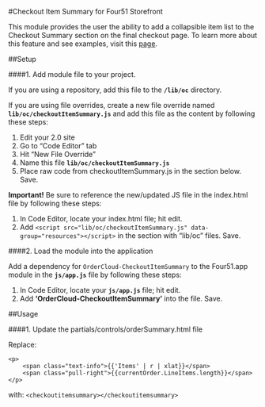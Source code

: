 #Checkout Item Summary for Four51 Storefront

This module provides the user the ability to add a collapsible item list to the Checkout Summary section on the final checkout page. 
To learn more about this feature and see examples, visit this [page](https://volition.four51ordercloud.com/store/product/CheckoutItemSummary).

##Setup

####1. Add module file to your project.

If you are using a repository, add this file to the **`/lib/oc`** directory.

If you are using file overrides, create a new file override named **`lib/oc/checkoutItemSummary.js`** and add this file as the content by following these steps:

1. Edit your 2.0 site
2. Go to “Code Editor” tab
3. Hit “New File Override”
4. Name this file **`lib/oc/checkoutItemSummary.js`**
5. Place raw code from checkoutItemSummary.js in the section below. Save.

**Important!** Be sure to reference the new/updated JS file in the index.html file by following these steps:

1. In Code Editor, locate your index.html file; hit edit.
2. Add `<script src="lib/oc/checkoutItemSummary.js" data-group="resources"></script>` in the section with “lib/oc” files. Save.

####2. Load the module into the application

Add a dependency for `OrderCloud-CheckoutItemSummary` to the Four51.app module in the **`js/app.js`** file by following these steps:

1. In Code Editor, locate your **`js/app.js`** file; hit edit.
2. Add **‘OrderCloud-CheckoutItemSummary’** into the file. Save.

##Usage

####1. Update the partials/controls/orderSummary.html file

Replace: 
```
<p>
    <span class="text-info">{{'Items' | r | xlat}}</span>
    <span class="pull-right">{{currentOrder.LineItems.length}}</span>
</p>
```

with: `<checkoutitemsummary></checkoutitemsummary>` 

